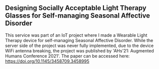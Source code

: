 ## Designing Socially Acceptable Light Therapy Glasses for Self-managing Seasonal Affective Disorder
This service was part of an IoT project where I made a Wearable Light Therapy device for self-managing Seasonal Affective Disorder. While the server side of the project was never fully implemented, due to the device WiFi antenna breaking, the project was published by 'AHs'21: Augmented Humans Conference 2021'. The paper can be accessed here: https://doi.org/10.1145/3458709.3458995




